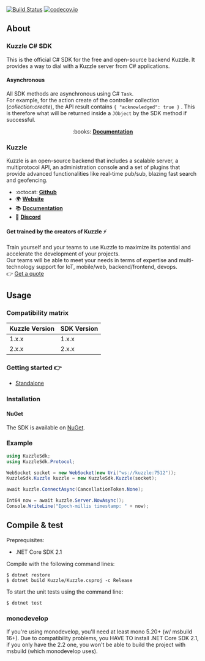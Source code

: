 [![Build Status](https://travis-ci.org/kuzzleio/sdk-csharp.svg?branch=master)](https://travis-ci.org/kuzzleio/sdk-csharp)
[![codecov.io](http://codecov.io/github/kuzzleio/sdk-csharp/coverage.svg?branch=master)](http://codecov.io/github/kuzzleio/sdk-csharp?branch=master)


## About

### Kuzzle C# SDK

This is the official C# SDK for the free and open-source backend Kuzzle. It provides a way to dial with a Kuzzle server from C# applications.

#### Asynchronous

All SDK methods are asynchronous using C# `Task`.  
For example, for the action create of the controller collection (_collection:create_), the API result contains `{ "acknowledged": true }` . This is therefore what will be returned inside a `JObject` by the SDK method if successful.  

<p align="center">
  :books: <b><a href="https://docs.kuzzle.io/sdk-reference/csharp/1/">Documentation</a></b>
</p>

### Kuzzle

Kuzzle is an open-source backend that includes a scalable server, a multiprotocol API,
an administration console and a set of plugins that provide advanced functionalities like real-time pub/sub, blazing fast search and geofencing.

* :octocat: __[Github](https://github.com/kuzzleio/kuzzle)__
* :earth_africa: __[Website](https://kuzzle.io)__
* :books: __[Documentation](https://docs-v2.kuzzle.io)__
* :email: __[Discord](http://join.discord.kuzzle.io)__


#### Get trained by the creators of Kuzzle :zap:

Train yourself and your teams to use Kuzzle to maximize its potential and accelerate the development of your projects.  
Our teams will be able to meet your needs in terms of expertise and multi-technology support for IoT, mobile/web, backend/frontend, devops.  
:point_right: [Get a quote](https://hubs.ly/H0jkfJ_0)

## Usage

### Compatibility matrix

| Kuzzle Version | SDK Version |
|----------------|-------------|
| 1.x.x          | 1.x.x       |
| 2.x.x          | 2.x.x       |

### Getting started :point_right:

  - [Standalone](https://docs.kuzzle.io/sdk/csharp/1/getting-started/standalone/)

### Installation

#### NuGet

The SDK is available on [NuGet](https://www.nuget.org/packages/kuzzlesdk/).  

### Example

```csharp
using KuzzleSdk;
using KuzzleSdk.Protocol;

WebSocket socket = new WebSocket(new Uri("ws://kuzzle:7512"));
KuzzleSdk.Kuzzle kuzzle = new KuzzleSdk.Kuzzle(socket);

await kuzzle.ConnectAsync(CancellationToken.None);

Int64 now = await kuzzle.Server.NowAsync();
Console.WriteLine("Epoch-millis timestamp: " + now);
```

## Compile & test

Preprequisites:
- .NET Core SDK 2.1 

Compile with the following command lines:

```
$ dotnet restore
$ dotnet build Kuzzle/Kuzzle.csproj -c Release
```

To start the unit tests using the command line:

```
$ dotnet test
```

### monodevelop

If you're using monodevelop, you'll need at least mono 5.20+ (w/ msbuild 16+). Due to compatibility problems, you HAVE TO install .NET Core SDK 2.1, if you only have the 2.2 one, you won't be able to build the project with msbuild (which monodevelop uses).

